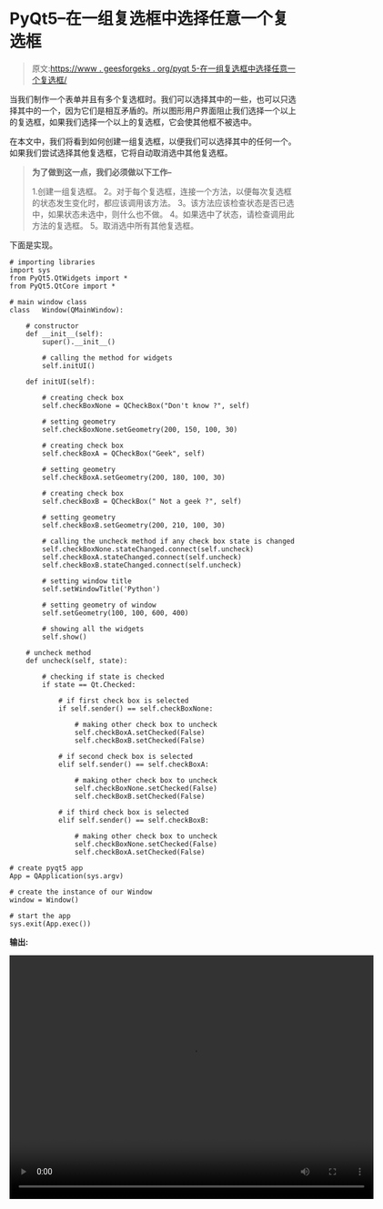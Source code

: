 # PyQt5–在一组复选框中选择任意一个复选框

> 原文:[https://www . geesforgeks . org/pyqt 5-在一组复选框中选择任意一个复选框/](https://www.geeksforgeeks.org/pyqt5-selecting-any-one-check-box-among-group-of-check-boxes/)

当我们制作一个表单并且有多个复选框时。我们可以选择其中的一些，也可以只选择其中的一个，因为它们是相互矛盾的。所以图形用户界面阻止我们选择一个以上的复选框，如果我们选择一个以上的复选框，它会使其他框不被选中。

在本文中，我们将看到如何创建一组复选框，以便我们可以选择其中的任何一个。如果我们尝试选择其他复选框，它将自动取消选中其他复选框。

> **为了做到这一点，我们必须做以下工作–**
> 
> 1.创建一组复选框。
> 2。对于每个复选框，连接一个方法，以便每次复选框的状态发生变化时，都应该调用该方法。
> 3。该方法应该检查状态是否已选中，如果状态未选中，则什么也不做。
> 4。如果选中了状态，请检查调用此方法的复选框。
> 5。取消选中所有其他复选框。

下面是实现。

```
# importing libraries
import sys
from PyQt5.QtWidgets import * 
from PyQt5.QtCore import *

# main window class
class   Window(QMainWindow):

    # constructor
    def __init__(self):
        super().__init__()

        # calling the method for widgets
        self.initUI()

    def initUI(self):

        # creating check box
        self.checkBoxNone = QCheckBox("Don't know ?", self)

        # setting geometry
        self.checkBoxNone.setGeometry(200, 150, 100, 30)

        # creating check box
        self.checkBoxA = QCheckBox("Geek", self)

        # setting geometry
        self.checkBoxA.setGeometry(200, 180, 100, 30)

        # creating check box
        self.checkBoxB = QCheckBox(" Not a geek ?", self)

        # setting geometry
        self.checkBoxB.setGeometry(200, 210, 100, 30)

        # calling the uncheck method if any check box state is changed
        self.checkBoxNone.stateChanged.connect(self.uncheck)
        self.checkBoxA.stateChanged.connect(self.uncheck)
        self.checkBoxB.stateChanged.connect(self.uncheck)

        # setting window title
        self.setWindowTitle('Python')

        # setting geometry of window
        self.setGeometry(100, 100, 600, 400)

        # showing all the widgets
        self.show()

    # uncheck method
    def uncheck(self, state):

        # checking if state is checked
        if state == Qt.Checked:

            # if first check box is selected
            if self.sender() == self.checkBoxNone:

                # making other check box to uncheck
                self.checkBoxA.setChecked(False)
                self.checkBoxB.setChecked(False)

            # if second check box is selected
            elif self.sender() == self.checkBoxA:

                # making other check box to uncheck
                self.checkBoxNone.setChecked(False)
                self.checkBoxB.setChecked(False)

            # if third check box is selected
            elif self.sender() == self.checkBoxB:

                # making other check box to uncheck
                self.checkBoxNone.setChecked(False)
                self.checkBoxA.setChecked(False)

# create pyqt5 app
App = QApplication(sys.argv)

# create the instance of our Window
window = Window()

# start the app
sys.exit(App.exec())
```

**输出:**

<video class="wp-video-shortcode" id="video-392119-1" width="640" height="428" preload="metadata" controls=""><source type="video/mp4" src="https://media.geeksforgeeks.org/wp-content/uploads/20200330012746/Python-30-03-2020-01_26_50.mp4?_=1">[https://media.geeksforgeeks.org/wp-content/uploads/20200330012746/Python-30-03-2020-01_26_50.mp4](https://media.geeksforgeeks.org/wp-content/uploads/20200330012746/Python-30-03-2020-01_26_50.mp4)</video>